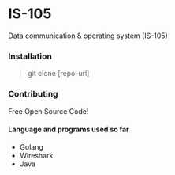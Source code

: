 # IS-105

Data communication & operating system (IS-105)

### Installation


> git clone [repo-url]


### Contributing

Free Open Source Code! 

#### Language and programs used so far
- Golang
- Wireshark
- Java



